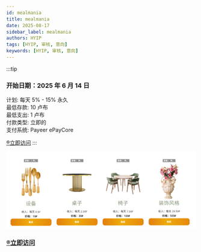 ```yaml
---
id: mealmania
title: mealmania
date: 2025-08-17
sidebar_label: mealmania
authors: HYIP
tags: [HYIP, 审核, 意向]
keywords: [HYIP, 审核, 意向]
---
```


:::tip

### 开始日期：2025 年 6 月 14 日  
计划: 每天 5% - 15% 永久    
最低存款: 10 卢布   
最低支出: 1 卢布   
付款类型: 立即的  
支付系统: Payeer  ePayCore   

[®️立即访问](https://mealmania.biz/?ref=381)
:::

![mealmania02](mealmania.assets/image-mealmania02.png)



### [®️立即访问](https://mealmania.biz/?ref=381)


